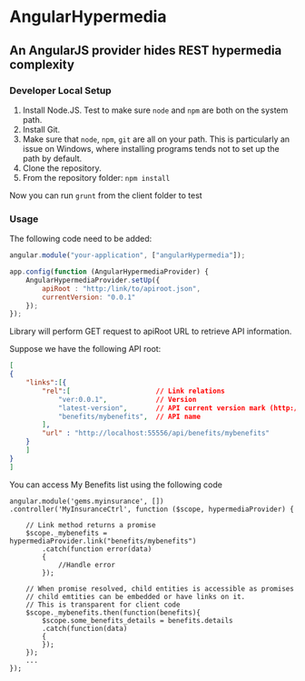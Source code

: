 # AngularHypermedia

## An AngularJS provider hides REST hypermedia complexity

### Developer Local Setup

1. Install Node.JS. Test to make sure `node` and `npm` are both on the system path.
2. Install Git.
3. Make sure that `node`, `npm`, `git` are all on your path. This is particularly an issue on Windows, where installing programs tends not to set up the path by default.
4. Clone the repository.
5. From the repository folder: `npm install`

Now you can run `grunt` from the client folder to test

### Usage

The following code need to be added:

```javascript
angular.module("your-application", ["angularHypermedia"]);

app.config(function (AngularHypermediaProvider) {
    AngularHypermediaProvider.setUp({
		apiRoot : "http:/link/to/apiroot.json",
		currentVersion: "0.0.1"
	});
});
```

Library will perform GET request to apiRoot URL to retrieve API information. 

Suppose we have the following API root: 

```json
[
{
	"links":[{
		"rel":[						// Link relations
			"ver:0.0.1",			// Version
			"latest-version",		// API current version mark (http://tools.ietf.org/html/rfc5829#section-3.2)
			"benefits/mybenefits",	// API name
		],
		"url" : "http://localhost:55556/api/benefits/mybenefits"
	}
	]
}
]
```
You can access My Benefits list using the following code

```javascriot
angular.module('gems.myinsurance', [])
.controller('MyInsuranceCtrl', function ($scope, hypermediaProvider) {

	// Link method returns a promise
    $scope._mybenefits = hypermediaProvider.link("benefits/mybenefits")
		.catch(function error(data)
		{
			//Handle error
		});
    
    // When promise resolved, child entities is accessible as promises
    // child emtities can be embedded or have links on it.
    // This is transparent for client code
    $scope._mybenefits.then(function(benefits){
        $scope.some_benefits_details = benefits.details
        .catch(function(data)
        {
        });
    });
	...
});

```
